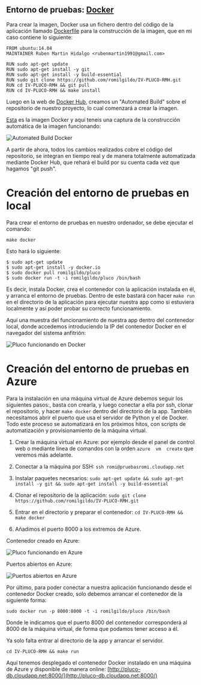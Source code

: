 ## Entorno de pruebas: [Docker](https://www.docker.com/)

Para crear la imagen, Docker usa un fichero dentro del código de la aplicación llamado [Dockerfile](https://github.com/romilgildo/IV-PLUCO-RMH/blob/master/Dockerfile) para la construcción de la imagen, que en mi caso contiene lo siguiente:

```
FROM ubuntu:14.04
MAINTAINER Ruben Martin Hidalgo <rubenmartin1991@gmail.com>

RUN sudo apt-get update
RUN sudo apt-get install -y git
RUN sudo apt-get install -y build-essential
RUN sudo git clone https://github.com/romilgildo/IV-PLUCO-RMH.git
RUN cd IV-PLUCO-RMH && git pull
RUN cd IV-PLUCO-RMH && make install
```

Luego en la web de [Docker Hub](https://hub.docker.com/), creamos un "Automated Build" sobre el repositorio de nuestro proyecto, lo cual comenzará a crear la imagen. 

[Esta](https://hub.docker.com/r/romilgildo/pluco/) es la imagen Docker y aquí teneis una captura de la construcción automática de la imagen funcionando:

![Automated Build Docker](http://i628.photobucket.com/albums/uu6/romilgildo/dockerFuncionando_zpsulkp8xbi.png)

A partir de ahora, todos los cambios realizados cobre el código del repositorio, se integran en tiempo real y de manera totalmente automatizada mediante Docker Hub, que rehará el build por su cuenta cada vez que hagamos "git push".

# Creación del entorno de pruebas en local

Para crear el entorno de pruebas en nuestro ordenador, se debe ejecutar el comando:

`make docker`

Esto hará lo siguiente: 

```
$ sudo apt-get update
$ sudo apt-get install -y docker.io
$ sudo docker pull romilgildo/pluco
$ sudo docker run -t -i romilgildo/pluco /bin/bash
```

Es decir, instala Docker, crea el contenedor con la aplicación instalada en él, y arranca el entorno de pruebas. Dentro de este bastará con hacer `make run` en el directorio de la aplicación para ejecutar nuestra app como si estuviera localmente y así poder probar su correcto funcionamiento.

Aquí una muestra del funcionamiento de nuestra app dentro del contenedor local, donde accedemos introduciendo la IP del contenedor Docker en el navegador del sistema anfitrión:

![Pluco funcionando en Docker](http://i628.photobucket.com/albums/uu6/romilgildo/plucoenDocker_zps32fcyw8u.png)

# Creación del entorno de pruebas en Azure

Para la instalación en una máquina virtual de Azure debemos seguir los siguientes pasos:, basta con crearla, y luego conectar a ella por ssh, clonar el repositorio, y hacer `make docker` dentro del directorio de la app. También necesitamos abrir el puerto que usa el servidor de Python y el de Docker. Todo este proceso se automatizará en los próximos hitos, con scripts de automatización y provisionamiento de la máquina virtual. 

1. Crear la máquina virtual en Azure: por ejemplo desde el panel de control web o mediante línea de comandos con la orden `azure  vm  create` que veremos más adelante.

2. Conectar a la máquina por SSH: `ssh romi@pruebasromi.cloudapp.net`

3. Instalar paquetes necesarios: `sudo apt-get update && sudo apt-get install -y git && sudo apt-get install -y build-essential`

4. Clonar el repositorio de la aplicación: `sudo git clone https://github.com/romilgildo/IV-PLUCO-RMH.git`

5. Entrar en el directorio y preparar el contenedor: `cd IV-PLUCO-RMH && make docker`

6. Añadimos el puerto 8000 a los extremos de Azure.

Contenedor creado en Azure:

![Pluco funcionando en Azure](http://i628.photobucket.com/albums/uu6/romilgildo/dockerenAzure_zpsszr0hu3b.png)

Puertos abiertos en Azure:

![Puertos abiertos en Azure](http://i628.photobucket.com/albums/uu6/romilgildo/puertosAbiertosAzure_zpscbqlzbb2.png)

Por último, para poder conectar a nuestra aplicación funcionando desde el contenedor Docker creado, solo debemos arrancar el contenedor de la siguiente forma:

`sudo docker run -p 8000:8000 -t -i romilgildo/pluco /bin/bash`

Donde le indicamos que el puerto 8000 del contenedor corresponderá al 8000 de la máquina virtual, de forma que podamos tener acceso a él. 

Ya solo falta entrar al directorio de la app y arrancar el servidor. 

`cd IV-PLUCO-RMH && make run`

Aquí tenemos desplegado el contenedor Docker instalado en una máquina de Azure y disponible de manera online: [http://pluco-db.cloudapp.net:8000/](http://pluco-db.cloudapp.net:8000/)
